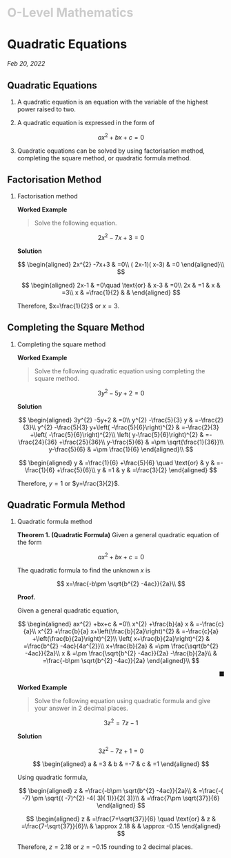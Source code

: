 <h1 style="color: #ccc">O-Level Mathematics</h1>

# Quadratic Equations

*Feb 20, 2022*

## Quadratic Equations

1. A quadratic equation is an equation with the variable of the highest power raised to two.

2. A quadratic equation is expressed in the form of

    $$
    ax^{2} +bx+c=0
    $$

3. Quadratic equations can be solved by using factorisation method, completing the square method, or quadratic formula method.

## Factorisation Method

1. Factorisation method

    **Worked Example**

    > Solve the following equation.

    $$
    2x^{2} -7x+3=0
    $$

    **Solution**

    $$
    \begin{aligned}
    2x^{2} -7x+3 & =0\\
    ( 2x-1)( x-3) & =0
    \end{aligned}\\
    $$

    $$
    \begin{aligned}
    2x-1 & =0\quad \text{or} & x-3 & =0\\
    2x & =1 & x & =3\\
    x & =\frac{1}{2} &  & 
    \end{aligned}
    $$

    Therefore, $x=\frac{1}{2}$ or $x=3$.

## Completing the Square Method

1. Completing the square method

    **Worked Example**

    > Solve the following quadratic equation using completing the square method.

    $$
    3y^{2} -5y+2 =0
    $$

    **Solution**

    $$
    \begin{aligned}
    3y^{2} -5y+2 & =0\\
    y^{2} -\frac{5}{3} y & =-\frac{2}{3}\\
    y^{2} -\frac{5}{3} y+\left( -\frac{5}{6}\right)^{2} & =-\frac{2}{3} +\left( -\frac{5}{6}\right)^{2}\\
    \left( y-\frac{5}{6}\right)^{2} & =-\frac{24}{36} +\frac{25}{36}\\
    y-\frac{5}{6} & =\pm \sqrt{\frac{1}{36}}\\
    y-\frac{5}{6} & =\pm \frac{1}{6}
    \end{aligned}\\
    $$

    $$
    \begin{aligned}
    y & =\frac{1}{6} +\frac{5}{6} \quad \text{or} & y & =-\frac{1}{6} +\frac{5}{6}\\
    y & =1 & y & =\frac{3}{2}
    \end{aligned}
    $$

    Therefore, $y=1$ or $y=\frac{3}{2}$.

## Quadratic Formula Method

1. Quadratic formula method

    **Theorem 1. (Quadratic Formula)** Given a general quadratic equation of the form

    $$
    ax^{2}+bx+c=0
    $$

    The quadratic formula to find the unknown $x$ is

    $$
    x=\frac{-b\pm \sqrt{b^{2} -4ac}}{2a}\\
    $$

    **Proof.**

    Given a general quadratic equation,

    $$
    \begin{aligned}
    ax^{2} +bx+c & =0\\
    x^{2} +\frac{b}{a} x & =-\frac{c}{a}\\
    x^{2} +\frac{b}{a} x+\left(\frac{b}{2a}\right)^{2} & =-\frac{c}{a} +\left(\frac{b}{2a}\right)^{2}\\
    \left( x+\frac{b}{2a}\right)^{2} & =\frac{b^{2} -4ac}{4a^{2}}\\
    x+\frac{b}{2a} & =\pm \frac{\sqrt{b^{2} -4ac}}{2a}\\
    x & =\pm \frac{\sqrt{b^{2} -4ac}}{2a} -\frac{b}{2a}\\
     & =\frac{-b\pm \sqrt{b^{2} -4ac}}{2a}
    \end{aligned}\\
    $$

    <p style='text-align: right;'>■</p>

    **Worked Example**

    > Solve the following equation using quadratic formula and give your answer in 2 decimal places.

    $$
    3z^{2}=7z-1
    $$

    **Solution**

    $$
    3z^{2}-7z+1=0
    $$

    $$
    \begin{aligned}
    a & =3 & b & =-7 & c & =1
    \end{aligned}
    $$

    Using quadratic formula,

    $$
    \begin{aligned}
    z & =\frac{-b\pm \sqrt{b^{2} -4ac}}{2a}\\
     & =\frac{-( -7) \pm \sqrt{( -7)^{2} -4( 3)( 1)}}{2( 3)}\\
     & =\frac{7\pm \sqrt{37}}{6}
    \end{aligned}
    $$

    $$
    \begin{aligned}
    z & =\frac{7+\sqrt{37}}{6} \quad \text{or} & z & =\frac{7-\sqrt{37}}{6}\\
     & \approx 2.18 & & \approx -0.15
    \end{aligned}
    $$

    Therefore, $z=2.18$ or $z=-0.15$ rounding to 2 decimal places.
